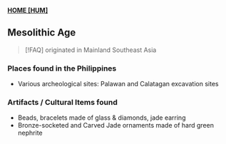 **[HOME [HUM]](HUM101.md#^MID2CH3)**

## Mesolithic Age
>[!FAQ] originated in Mainland Southeast Asia

### Places found in the Philippines
- Various archeological sites: Palawan and Calatagan excavation sites

### Artifacts / Cultural Items found
- Beads, bracelets made of glass & diamonds, jade earring
- Bronze-socketed and Carved Jade ornaments made of hard green nephrite
